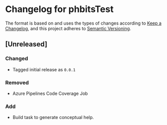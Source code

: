 # Changelog for phbitsTest

The format is based on and uses the types of changes according to [Keep a Changelog](https://keepachangelog.com/en/1.0.0/),
and this project adheres to [Semantic Versioning](https://semver.org/spec/v2.0.0.html).

## [Unreleased]

### Changed

- Tagged initial release as `0.0.1`

### Removed

- Azure Pipelines Code Coverage Job

### Add

- Build task to generate conceptual help.
